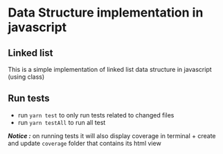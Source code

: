 # Data Structure implementation in javascript

## Linked list

This is a simple implementation of linked list data structure in javascript (using class)

## Run tests

- run `yarn test` to only run tests related to changed files
- run `yarn testAll` to run all test

***Notice :*** on running tests it will also display coverage in terminal + create and update `coverage` folder that contains its html view
